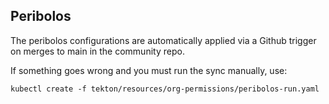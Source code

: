 ## Peribolos

The peribolos configurations are automatically applied via a Github trigger on merges to main in
the community repo.

If something goes wrong and you must run the sync manually, use:

```shell
kubectl create -f tekton/resources/org-permissions/peribolos-run.yaml
```
